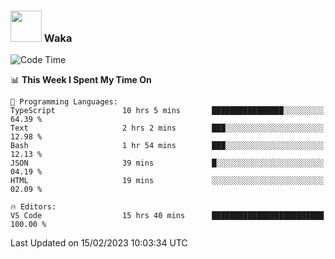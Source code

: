 ### <img src="https://media.giphy.com/media/VgCDAzcKvsR6OM0uWg/giphy.gif" width="50"> Waka

  <!--START_SECTION:waka-->
![Code Time](http://img.shields.io/badge/Code%20Time-1%2C267%20hrs%2024%20mins-blue)

📊 **This Week I Spent My Time On** 

```text
💬 Programming Languages: 
TypeScript               10 hrs 5 mins       ████████████████░░░░░░░░░   64.39 % 
Text                     2 hrs 2 mins        ███░░░░░░░░░░░░░░░░░░░░░░   12.98 % 
Bash                     1 hr 54 mins        ███░░░░░░░░░░░░░░░░░░░░░░   12.13 % 
JSON                     39 mins             █░░░░░░░░░░░░░░░░░░░░░░░░   04.19 % 
HTML                     19 mins             ░░░░░░░░░░░░░░░░░░░░░░░░░   02.09 % 

🔥 Editors: 
VS Code                  15 hrs 40 mins      █████████████████████████   100.00 % 

```


 Last Updated on 15/02/2023 10:03:34 UTC
<!--END_SECTION:waka-->

